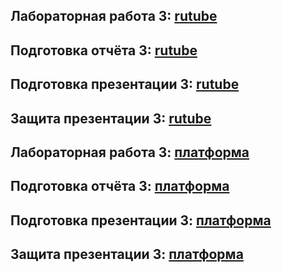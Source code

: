 ## Лабораторная работа 3: [rutube](https://rutube.ru/video/private/3ca368db81d77897f509d06ac8d5deb0/?p=Qze_irVbcHxhpml26XkYdQ)
## Подготовка отчёта 3: [rutube](https://rutube.ru/video/private/4372f222b8924856ca994370466f2b4c/?p=vFQPUaHGX52onqcXHj9UKw)
## Подготовка презентации 3: [rutube](https://rutube.ru/video/private/13e7fd2fb86cf77efc9b67577e70aec5/?p=9jxdOjH0MZ6f5C1cAJ6F2Q)
## Защита презентации 3: [rutube](https://rutube.ru/video/private/f4406f7c680a90c4e40d0d361c7cc6e6/?p=mJRSL1rSekdoOFpk-KlkSQ)

## Лабораторная работа 3: [платформа](https://plvideo.ru/watch?v=yJphaYMFZ7BU)
## Подготовка отчёта 3: [платформа](https://plvideo.ru/watch?v=EOSnx4sQOb36)
## Подготовка презентации 3: [платформа](https://plvideo.ru/watch?v=iYU0575R3cUd)
## Защита презентации 3: [платформа](https://plvideo.ru/watch?v=5Jfs_N206zuQ)
